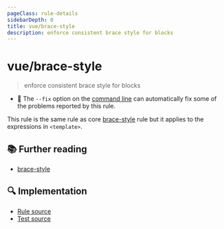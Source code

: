 ```yaml
---
pageClass: rule-details
sidebarDepth: 0
title: vue/brace-style
description: enforce consistent brace style for blocks
---
```

# vue/brace-style
> enforce consistent brace style for blocks

- :wrench: The `--fix` option on the [command line](https://eslint.org/docs/user-guide/command-line-interface#fixing-problems) can automatically fix some of the problems reported by this rule.

This rule is the same rule as core [brace-style] rule but it applies to the expressions in `<template>`.

## :books: Further reading

- [brace-style]

[brace-style]: https://eslint.org/docs/rules/brace-style

## :mag: Implementation

- [Rule source](https://github.com/vuejs/eslint-plugin-vue/blob/master/lib/rules/brace-style.js)
- [Test source](https://github.com/vuejs/eslint-plugin-vue/blob/master/tests/lib/rules/brace-style.js)
